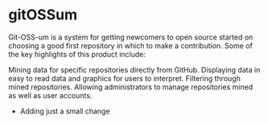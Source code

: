 # gitOSSum

Git-OSS-um is a system for getting newcomers to open source started on choosing a good first repository in which to make a contribution. Some of the key highlights of this product include:

Mining data for specific repositories directly from GitHub.
Displaying data in easy to read data and graphics for users to interpret.
Filtering through mined repositories.
Allowing administrators to manage repositories mined as well as user accounts.

* Adding just a small change
